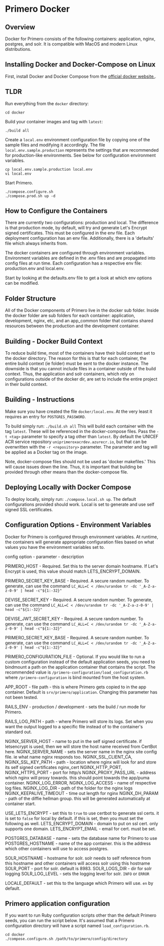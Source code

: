 <!-- Copyright (c) 2014 - 2023 UNICEF. All rights reserved. -->


# Primero Docker

## Overview

Docker for Primero consists of the following containers: application,
nginx, postgres, and solr. It is compatible with MacOS and modern
Linux distributions.

## Installing Docker and Docker-Compose on Linux

First, install Docker and Docker Compose from the [official docker
website.](https://docs.docker.com/install/).

## TLDR


Run everything from the `docker` directory:

```
cd docker
```

Build your container images and tag with `latest`:

```
./build all
```

Create a `local.env` environment configuration file by
copying one of the sample files and modifying it accordingly.
The file `local.env.sample.production` represents the settings that
are recommended for production-like environments.
See below for configuration environment variables.

```
cp local.env.sample.production local.env
vi local.env
```

Start Primero.

```
./compose.configure.sh
./compose.prod.sh up -d
```


## How to Configure the Containers

There are currently two configurations: production and local. The difference is
that production mode, by default, will try and generate Let's Encrypt signed
certificates. This must be configured in the env file. Each deployment
configuration has an env file. Additionally, there is a 'defaults' file which
always inherits from.

The docker containers are configured through environment variables. Environment
variables are defined in the .env files and are propagated into config files at
run time. Each configuration has a respective env file: production.env and
local.env.

Start by looking at the defaults.env file to get a look at which env options can
be modified.

## Folder Structure

All of the Docker components of Primero live in the docker sub folder. Inside
the docker folder are sub folders for each container: application, development,
nginx, etc, and an app_common folder that contains shared resources between the
production and the development container.

## Building - Docker Build Context

To reduce build time, most of the containers have their build context set to the
docker directory. The reason for this is that for each container, the entire
build context (ie folder) must be sent to the docker instance. The downside is
that you cannot include files in a container outside of the build context. Thus,
the application and solr containers, which rely on configurations outside of the
docker dir, are set to include the entire project in their build context.

## Building - Instructions
Make sure you have created the file `docker/local.env`. At the very least it requires
an entry for `POSTGRES_PASSWORD`.

To build simply run: `./build.sh all`
This will build each container with the tag `latest`. These will be
referenced in the docker-compose files. Pass the `-t <tag>` parameter
to specify a tag other than `latest`. By default the UNICEF ACR service
repository `uniprimeroxacrdev.azurecr.io`, but that can be overwritten with the
`-r <repository>` parameter. The parameter and tag will be applied as a Docker tag on the image.

Note, docker-compose files should not be used as 'docker makefiles.' This will
cause issues down the line. Thus, it is important that building be provided
through other means than the docker-compose file.

## Deploying Locally with Docker Compose

To deploy locally, simply run: `./compose.local.sh up`. The default
configurations provided should work. Local is set to generate and use self
signed SSL certificates.

## Configuration Options - Environment Variables

Docker for Primero is configured through environment variables. At runtime, the
containers will generate appropriate configuration files based on what values
you have the environment variables set to.

config option - parameter - description

PRIMERO_HOST - Required. Set this to the server domain hostname.
If Let's Encrypt is used, this value should match LETS_ENCRYPT_DOMAIN.

PRIMERO_SECRET_KEY_BASE - Required. A secure random number.
To generate, can use the command `LC_ALL=C < /dev/urandom tr -dc '_A-Z-a-z-0-9' | head -c"${1:-32}"`

DEVISE_SECRET_KEY - Required. A secure random number.
To generate, can use the command `LC_ALL=C < /dev/urandom tr -dc '_A-Z-a-z-0-9' | head -c"${1:-32}"`

DEVISE_JWT_SECRET_KEY - Required. A secure random number.
To generate, can use the command `LC_ALL=C < /dev/urandom tr -dc '_A-Z-a-z-0-9' | head -c"${1:-32}"`

PRIMERO_SECRET_KEY_BASE - Required. A secure random number.
To generate, can use the command `LC_ALL=C < /dev/urandom tr -dc '_A-Z-a-z-0-9' | head -c"${1:-32}"`

PRIMERO_CONFIGURATION_FILE - Optional. If you would like to run a custom configuration instead of
the default application seeds, you need to bindmount a path on the application container that contains the script.
The recommended value is `/primero-configuration/load_configuration.rb` where `/primero-configuration`
is bind mounted from the host system.

APP_ROOT - file path - this is where Primero gets copied to in the app container.
Default is `srv/primero/application`. Changing this parameter has not been tested.

RAILS_ENV - production / development - sets the build / run mode for Primero.

RAILS_LOG_PATH - path - where Primero will store its logs. Set when you want the output logged
to a specific file instead of to the container's standard out.

NGINX_SERVER_HOST - name to put in the self signed certificate. if letsencrypt
is used, then we will store the host name received from CertBot here.
NGINX_SERVER_NAME - sets the server name in the nginx site config file. ie what
name nginx responds too.
NGINX_SSL_CLIENT_CA, NGINX_SSL_KEY_PATH - path - location where nginx will look
for and store its self signed certificates
nginx_cert
NGINX_HTTP_PORT, NGINX_HTTPS_PORT - port for http/s
NGINX_PROXY_PASS_URL - address which nginx will proxy towards. this should point
towards the app/puma container.
NGINX_LOG_ERROR, NGINX_LOG_ACCESS - name of respective log files.
NGINX_LOG_DIR - path of the folder for the nginx logs
NGINX_KEEPALIVE_TIMEOUT - time out length for nginx
NGINX_DH_PARAM - path of the diffie hellman group. this will be generated
automatically at container start.

USE_LETS_ENCRYPT - set this to `true` to use certbot to generate ssl certs. it
is set to `false` for local by default. if this is set, then you must set the
following as well.
LETS_ENCRYPT_DOMAIN - domain to put on ssl cert. only supports one domain.
LETS_ENCRYPT_EMAIL - email for cert. must be set.

POSTGRES_DATABASE - name - sets the database name for Primero to use
POSTGRES_HOSTNAME - name of the app container. this is the address which other
containers will use to access postgres.

SOLR_HOSTNAME - hostname for solr. solr needs to self reference from this
hostname and other containers will access solr using this hostname
SOLR_PORT - port for solr. default is 8983.
SOLR_LOGS_DIR - dir for solr logging
SOLR_LOG_LEVEL - sets the logging level for solr. `INFO` or `ERROR`

LOCALE_DEFAULT - set this to the language which Primero will use. `en` by
default.

## Primero application configuration

If you want to run Ruby configuration scripts other than the default Primero seeds,
you can run the script below.
It's assumed that a Primero configuration directory will have a script named `load_configuration.rb`.

```
cd docker
./compose.configure.sh /path/to/primero/config/directory
```
